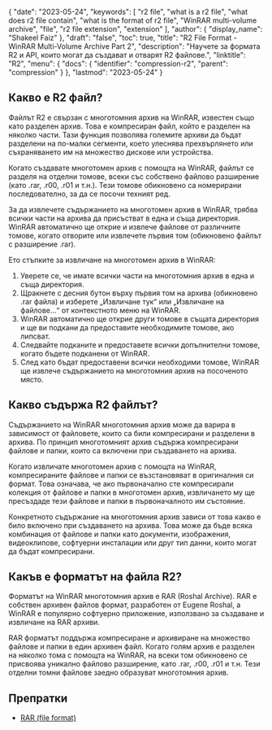 {
  "date": "2023-05-24",
  "keywords": [
    "r2 file",
    "what is a r2 file",
    "what does r2 file contain",
    "what is the format of r2 file",
    "WinRAR multi-volume archive",
    "file",
    "r2 file extension",
    "extension"
  ],
  "author": {
    "display_name": "Shakeel Faiz"
  },
  "draft": "false",
  "toc": true,
  "title": "R2 File Format - WinRAR Multi-Volume Archive Part 2",
  "description": "Научете за формата R2 и API, които могат да създават и отварят R2 файлове.",
  "linktitle": "R2",
  "menu": {
    "docs": {
      "identifier": "compression-r2",
      "parent": "compression"
    }
  },
  "lastmod": "2023-05-24"
}

## Какво е R2 файл?

Файлът R2 е свързан с многотомния архив на WinRAR, известен също като разделен архив. Това е компресиран файл, който е разделен на няколко части. Тази функция позволява големите архиви да бъдат разделени на по-малки сегменти, което улеснява прехвърлянето или съхраняването им на множество дискове или устройства.

Когато създавате многотомен архив с помощта на WinRAR, файлът се разделя на отделни томове, всеки със собствено файлово разширение (като .rar, .r00, .r01 и т.н.). Тези томове обикновено са номерирани последователно, за да се посочи техният ред.

За да извлечете съдържанието на многотомен архив в WinRAR, трябва всички части на архива да присъстват в една и съща директория. WinRAR автоматично ще открие и извлече файлове от различните томове, когато отворите или извлечете първия том (обикновено файлът с разширение .rar).

Ето стъпките за извличане на многотомен архив в WinRAR:

1. Уверете се, че имате всички части на многотомния архив в една и съща директория.
2. Щракнете с десния бутон върху първия том на архива (обикновено .rar файла) и изберете „Извличане тук“ или „Извличане на файлове...“ от контекстното меню на WinRAR.
3. WinRAR автоматично ще открие други томове в същата директория и ще ви подкани да предоставите необходимите томове, ако липсват.
4. Следвайте подканите и предоставете всички допълнителни томове, когато бъдете подканени от WinRAR.
5. След като бъдат предоставени всички необходими томове, WinRAR ще извлече съдържанието на многотомния архив на посоченото място.

## Какво съдържа R2 файлът?

Съдържанието на WinRAR многотомния архив може да варира в зависимост от файловете, които са били компресирани и разделени в архива. По принцип многотомният архив съдържа компресирани файлове и папки, които са включени при създаването на архива.

Когато извличате многотомен архив с помощта на WinRAR, компресираните файлове и папки се възстановяват в оригиналния си формат. Това означава, че ако първоначално сте компресирали колекция от файлове и папки в многотомен архив, извличането му ще пресъздаде тези файлове и папки в първоначалното им състояние.

Конкретното съдържание на многотомния архив зависи от това какво е било включено при създаването на архива. Това може да бъде всяка комбинация от файлове и папки като документи, изображения, видеоклипове, софтуерни инсталации или друг тип данни, които могат да бъдат компресирани.

## Какъв е форматът на файла R2?

Форматът на WinRAR многотомния архив е RAR (Roshal Archive). RAR е собствен архивен файлов формат, разработен от Eugene Roshal, а WinRAR е популярно софтуерно приложение, използвано за създаване и извличане на RAR архиви.

RAR форматът поддържа компресиране и архивиране на множество файлове и папки в един архивен файл. Когато голям архив е разделен на няколко тома с помощта на WinRAR, на всеки том обикновено се присвоява уникално файлово разширение, като .rar, .r00, .r01 и т.н. Тези отделни томни файлове заедно образуват многотомния архив.

## Препратки
* [RAR (file format)](https://en.wikipedia.org/wiki/RAR_(file_format))
